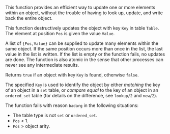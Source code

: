 This function provides an efficient way to update one or more elements within an
object, without the trouble of having to look up, update, and write back the
entire object.

This function destructively updates the object with key `Key` in table `Table`.
The element at position `Pos` is given the value `Value`.

A list of `{Pos,Value}` can be supplied to update many elements within the same
object. If the same position occurs more than once in the list, the last value
in the list is written. If the list is empty or the function fails, no updates
are done. The function is also atomic in the sense that other processes can
never see any intermediate results.

Returns `true` if an object with key `Key` is found, otherwise `false`.

The specified `Key` is used to identify the object by either _matching_ the key
of an object in a `set` table, or _compare equal_ to the key of an object in an
`ordered_set` table (for details on the difference, see `lookup/2` and `new/2`).

The function fails with reason `badarg` in the following situations:

- The table type is not `set` or `ordered_set`.
- `Pos` < 1.
- `Pos` > object arity.
